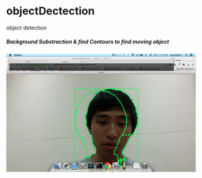 objectDectection
================

object detection

##### Background Substraction & find Contours to find moving object

[id]:https://github.com/bee040811/objectDectection/blob/master/image/s1.png?raw=true
![Alt text][id]
